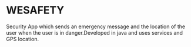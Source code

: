 # WESAFETY
Security App which sends an emergency message and the location of the user when the user is in danger.Developed in java and uses services and GPS location.
